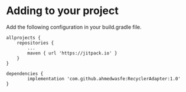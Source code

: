 # Adding to your project
Add the following configuration in your build.gradle file.

	allprojects {
		repositories {
			...
			maven { url 'https://jitpack.io' }
		}
	}

	dependencies {
	        implementation 'com.github.ahmedwasfe:RecyclerAdapter:1.0'
	}
   
